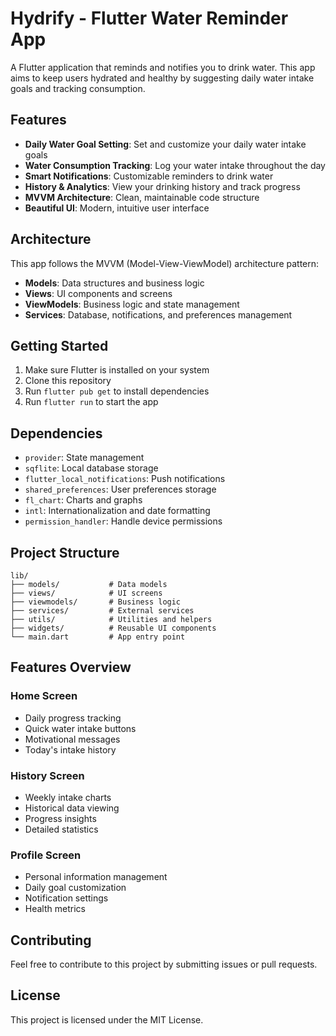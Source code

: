 # Hydrify - Flutter Water Reminder App

A Flutter application that reminds and notifies you to drink water. This app aims to keep users hydrated and healthy by suggesting daily water intake goals and tracking consumption.

## Features

- **Daily Water Goal Setting**: Set and customize your daily water intake goals
- **Water Consumption Tracking**: Log your water intake throughout the day
- **Smart Notifications**: Customizable reminders to drink water
- **History & Analytics**: View your drinking history and track progress
- **MVVM Architecture**: Clean, maintainable code structure
- **Beautiful UI**: Modern, intuitive user interface

## Architecture

This app follows the MVVM (Model-View-ViewModel) architecture pattern:

- **Models**: Data structures and business logic
- **Views**: UI components and screens
- **ViewModels**: Business logic and state management
- **Services**: Database, notifications, and preferences management

## Getting Started

1. Make sure Flutter is installed on your system
2. Clone this repository
3. Run `flutter pub get` to install dependencies
4. Run `flutter run` to start the app

## Dependencies

- `provider`: State management
- `sqflite`: Local database storage
- `flutter_local_notifications`: Push notifications
- `shared_preferences`: User preferences storage
- `fl_chart`: Charts and graphs
- `intl`: Internationalization and date formatting
- `permission_handler`: Handle device permissions

## Project Structure

```
lib/
├── models/           # Data models
├── views/            # UI screens
├── viewmodels/       # Business logic
├── services/         # External services
├── utils/            # Utilities and helpers
├── widgets/          # Reusable UI components
└── main.dart         # App entry point
```

## Features Overview

### Home Screen
- Daily progress tracking
- Quick water intake buttons
- Motivational messages
- Today's intake history

### History Screen
- Weekly intake charts
- Historical data viewing
- Progress insights
- Detailed statistics

### Profile Screen
- Personal information management
- Daily goal customization
- Notification settings
- Health metrics

## Contributing

Feel free to contribute to this project by submitting issues or pull requests.

## License

This project is licensed under the MIT License.
